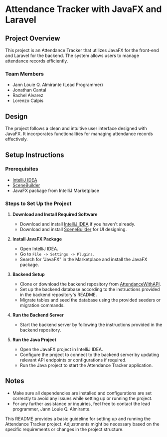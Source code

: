 # Attendance Tracker with JavaFX and Laravel

## Project Overview
This project is an Attendance Tracker that utilizes JavaFX for the front-end and Laravel for the backend. The system allows users to manage attendance records efficiently.

### Team Members
- Jann Louie Q. Almirante (Lead Programmer)
- Jonathan Cantal
- Rachel Alvarez
- Lorenzo Calpis

## Design
The project follows a clean and intuitive user interface designed with JavaFX. It incorporates functionalities for managing attendance records effectively.

## Setup Instructions

### Prerequisites
- [IntelliJ IDEA](https://www.jetbrains.com/idea/)
- [SceneBuilder](https://gluonhq.com/products/scene-builder/)
- JavaFX package from IntelliJ Marketplace

### Steps to Set Up the Project

1. **Download and Install Required Software**
    - Download and install [IntelliJ IDEA](https://www.jetbrains.com/idea/) if you haven't already.
    - Download and install [SceneBuilder](https://gluonhq.com/products/scene-builder/) for UI designing.

2. **Install JavaFX Package**
    - Open IntelliJ IDEA.
    - Go to `File -> Settings -> Plugins`.
    - Search for "JavaFX" in the Marketplace and install the JavaFX package.

3. **Backend Setup**
    - Clone or download the backend repository from [AttendanceWithAPI](https://github.com/Koykoy200078/AttendanceWithAPI).
    - Set up the backend database according to the instructions provided in the backend repository's README.
    - Migrate tables and seed the database using the provided seeders or migration commands.

4. **Run the Backend Server**
    - Start the backend server by following the instructions provided in the backend repository.

5. **Run the Java Project**
    - Open the JavaFX project in IntelliJ IDEA.
    - Configure the project to connect to the backend server by updating relevant API endpoints or configurations if required.
    - Run the Java project to start the Attendance Tracker application.

## Notes
- Make sure all dependencies are installed and configurations are set correctly to avoid any issues while setting up or running the project.
- For any further assistance or inquiries, feel free to contact the lead programmer, Jann Louie Q. Almirante.

This README provides a basic guideline for setting up and running the Attendance Tracker project. Adjustments might be necessary based on the specific requirements or changes in the project structure.
